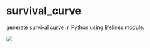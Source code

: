 # survival_curve
generate survival curve in Python using [lifelines](https://github.com/CamDavidsonPilon/lifelines) module.

![](https://github.com/YanceyWang/survival_curve/blob/master/survival_curve.png)



